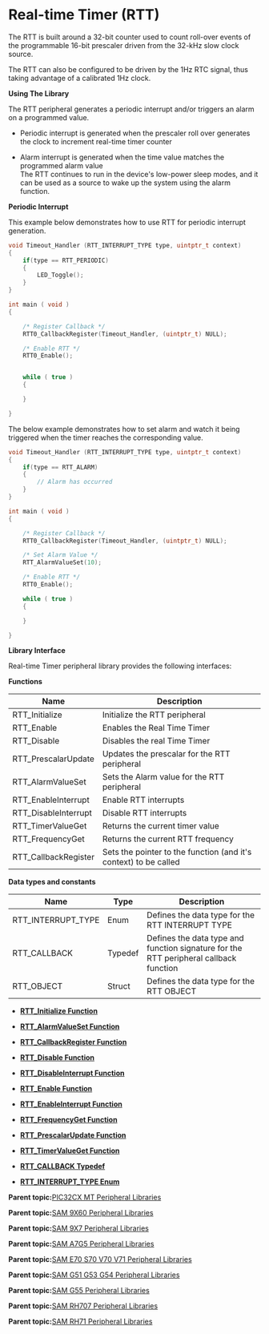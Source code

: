 # Real-time Timer \(RTT\)

The RTT is built around a 32-bit counter used to count roll-over events of the programmable 16-bit prescaler driven from the 32-kHz slow clock source.

The RTT can also be configured to be driven by the 1Hz RTC signal, thus taking advantage of a calibrated 1Hz clock.

**Using The Library**

The RTT peripheral generates a periodic interrupt and/or triggers an alarm on a programmed value.

-   Periodic interrupt is generated when the prescaler roll over generates the clock to increment real-time timer counter

-   Alarm interrupt is generated when the time value matches the programmed alarm value<br />The RTT continues to run in the device's low-power sleep modes, and it can be used as a source to wake up the system using the alarm function.


**Periodic Interrupt**

This example below demonstrates how to use RTT for periodic interrupt<br />generation.

```c
void Timeout_Handler (RTT_INTERRUPT_TYPE type, uintptr_t context)
{
    if(type == RTT_PERIODIC)
    {
        LED_Toggle();
    }
}

int main ( void )
{

    /* Register Callback */
    RTT0_CallbackRegister(Timeout_Handler, (uintptr_t) NULL);

    /* Enable RTT */
    RTT0_Enable();


    while ( true )
    {

    }

}
```

The below example demonstrates how to set alarm and watch it being<br />triggered when the timer reaches the corresponding value.

```c
void Timeout_Handler (RTT_INTERRUPT_TYPE type, uintptr_t context)
{
    if(type == RTT_ALARM)
    {
        // Alarm has occurred
    }
}

int main ( void )
{

    /* Register Callback */
    RTT0_CallbackRegister(Timeout_Handler, (uintptr_t) NULL);

    /* Set Alarm Value */
    RTT_AlarmValueSet(10);

    /* Enable RTT */
    RTT0_Enable();

    while ( true )
    {

    }

}
```

**Library Interface**

Real-time Timer peripheral library provides the following interfaces:

**Functions**

|Name|Description|
|----|-----------|
|RTT\_Initialize|Initialize the RTT peripheral|
|RTT\_Enable|Enables the Real Time Timer|
|RTT\_Disable|Disables the real Time Timer|
|RTT\_PrescalarUpdate|Updates the prescalar for the RTT peripheral|
|RTT\_AlarmValueSet|Sets the Alarm value for the RTT peripheral|
|RTT\_EnableInterrupt|Enable RTT interrupts|
|RTT\_DisableInterrupt|Disable RTT interrupts|
|RTT\_TimerValueGet|Returns the current timer value|
|RTT\_FrequencyGet|Returns the current RTT frequency|
|RTT\_CallbackRegister|Sets the pointer to the function \(and it's context\) to be called|

**Data types and constants**

|Name|Type|Description|
|----|----|-----------|
|RTT\_INTERRUPT\_TYPE|Enum|Defines the data type for the RTT INTERRUPT TYPE|
|RTT\_CALLBACK|Typedef|Defines the data type and function signature for the RTT peripheral callback function|
|RTT\_OBJECT|Struct|Defines the data type for the RTT OBJECT|

-   **[RTT\_Initialize Function](GUID-5E295B19-EE77-48FF-BD80-E2BE9589AAC0.md)**  

-   **[RTT\_AlarmValueSet Function](GUID-322FBA09-C15C-4486-9999-70695FD3E503.md)**  

-   **[RTT\_CallbackRegister Function](GUID-7292F587-4D76-4086-9591-A41EB11388EC.md)**  

-   **[RTT\_Disable Function](GUID-1CCE16E7-C894-4181-BB39-56172584736E.md)**  

-   **[RTT\_DisableInterrupt Function](GUID-630626AF-3413-4CF6-9905-5FA54710DDE7.md)**  

-   **[RTT\_Enable Function](GUID-757B0432-4E9A-4989-9BF0-FBFDDB5BE1D6.md)**  

-   **[RTT\_EnableInterrupt Function](GUID-01A1F3FF-8E27-42B8-8DFA-4F57B468155D.md)**  

-   **[RTT\_FrequencyGet Function](GUID-E6197B58-F428-4077-8EAE-870BCC6B8A10.md)**  

-   **[RTT\_PrescalarUpdate Function](GUID-756D133A-8CF1-4EBB-B89C-782567E0D543.md)**  

-   **[RTT\_TimerValueGet Function](GUID-A1EF053E-E5BF-4C1D-BFBF-3B82BD2AF4CF.md)**  

-   **[RTT\_CALLBACK Typedef](GUID-47FF5D54-CDF0-4CB2-AAAC-2F517E3C5E0C.md)**  

-   **[RTT\_INTERRUPT\_TYPE Enum](GUID-AE87077E-871A-4389-B109-54A23DD59698.md)**  


**Parent topic:**[PIC32CX MT Peripheral Libraries](GUID-EEA7836F-956F-4526-BF85-CD488C4CE708.md)

**Parent topic:**[SAM 9X60 Peripheral Libraries](GUID-CCAAC7F0-6BA8-4630-91AE-69718D188CBF.md)

**Parent topic:**[SAM 9X7 Peripheral Libraries](GUID-FB6741AA-355E-483F-9727-37728953D583.md)

**Parent topic:**[SAM A7G5 Peripheral Libraries](GUID-7EEB1AC5-4BFF-4259-97AD-8CF7367D7973.md)

**Parent topic:**[SAM E70 S70 V70 V71 Peripheral Libraries](GUID-6E45C146-6F6D-452A-A2E2-228C3CC905D7.md)

**Parent topic:**[SAM G51 G53 G54 Peripheral Libraries](GUID-E97B8116-033B-411A-925B-E8E6252A1E15.md)

**Parent topic:**[SAM G55 Peripheral Libraries](GUID-E3F1DCC4-CB31-4302-A60B-D2833C5CAD18.md)

**Parent topic:**[SAM RH707 Peripheral Libraries](GUID-C2AC236D-363B-4378-A381-B281F67C8647.md)

**Parent topic:**[SAM RH71 Peripheral Libraries](GUID-AC9BE324-E486-46EA-8D16-E04E15288053.md)

